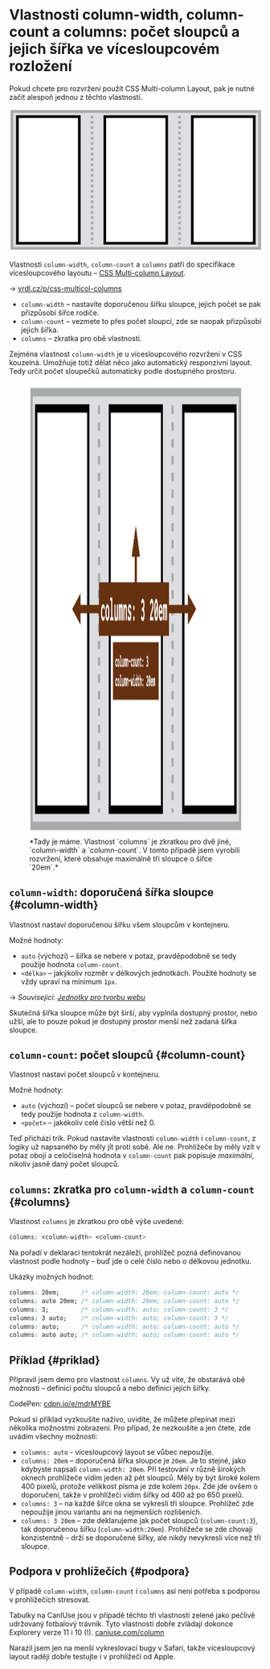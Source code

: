 # Vlastnosti column-width, column-count a columns: počet sloupců a jejich šířka ve vícesloupcovém rozložení

Pokud chcete pro rozvržení použít CSS Multi-column Layout, pak je nutné začít alespoň jednou z těchto vlastností.

<div class="connected" markdown="1">

![column-width, column-count a columns](../dist/images/small/vdlayout/css-multicol-columns-scheme.png)

<div class="web-only" markdown="1">

Vlastnosti `column-width`, `column-count` a `columns` patří do specifikace vícesloupcového layoutu – [CSS Multi-column Layout](css-multicolumn.md).

</div>

<div class="ebook-only" markdown="1">

→ [vrdl.cz/p/css-multicol-columns](https://www.vzhurudolu.cz/prirucka/css-multicol-columns)

</div>

</div>

- `column-width` – nastavíte doporučenou šířku sloupce, jejich počet se pak přizpůsobí šířce rodiče.
- `column-count` – vezmete to přes počet sloupcí, zde se naopak přizpůsobí jejich šířka.
- `columns` – zkratka pro obě vlastnosti.

Zejména vlastnost `column-width` je u vícesloupcového rozvržení v CSS kouzelná. Umožňuje totiž dělat něco jako automatický responzivní layout. Tedy určit počet sloupečků automaticky podle dostupného prostoru.

<figure>
<img src="../dist/images/original/vdlayout/css-multicol-columns.png" width="1600" height="900" alt="CSS vlastnosti column-width, column-count a columns">
<figcaption markdown="1">
*Tady je máme. Vlastnost `columns` je zkratkou pro dvě jiné, `column-width` a `column-count`. V tomto případě jsem vyrobili rozvržení, které obsahuje maximálně tři sloupce o šířce `20em`.*
</figcaption>
</figure>

## `column-width`: doporučená šířka sloupce {#column-width}

Vlastnost nastaví doporučenou šířku všem sloupcům v kontejneru.

Možné hodnoty:

- `auto` (výchozí) – šířka se nebere v potaz, pravděpodobně se tedy použije hodnota `column-count`.
- `<délka>` – jakýkoliv rozměr v délkových jednotkách. Použité hodnoty se vždy upraví na minimum `1px`.

→ *Související: [Jednotky pro tvorbu webu](jednotky.md)*

Skutečná šířka sloupce může být širší, aby vyplnila dostupný prostor, nebo užší, ale to pouze pokud je dostupný prostor menší než zadaná šířka sloupce.

## `column-count`: počet sloupců {#column-count}

Vlastnost nastaví počet sloupců v kontejneru.

Možné hodnoty:

- `auto` (výchozí) – počet sloupců se nebere v potaz, pravděpodobně se tedy použije hodnota z `column-width`.
- `<počet>` – jakékoliv celé číslo větší než 0.

Teď přichází trik. Pokud nastavíte vlastnosti `column-width` i `column-count`, z logiky už napsaného by měly jít proti sobě. Ale ne. Prohlížeče by měly vzít v potaz obojí a celočíselná hodnota v `column-count` pak popisuje _maximální_, nikoliv jasně daný počet sloupců.

## `columns`: zkratka pro `column-width` a `column-count` {#columns}

Vlastnost `columns` je zkratkou pro obě výše uvedené:

```css
columns: <column-width> <column-count>
```

Na pořadí v deklaraci tentokrát nezáleží, prohlížeč pozná definovanou vlastnost podle hodnoty – buď jde o celé číslo nebo o délkovou jednotku.

Ukázky možných hodnot:

```css
columns: 20em;      /* column-width: 20em; column-count: auto */
columns: auto 20em; /* column-width: 20em; column-count: auto */
columns: 3;         /* column-width: auto; column-count: 3 */
columns: 3 auto;    /* column-width: auto; column-count: 3 */
columns: auto;      /* column-width: auto; column-count: auto */
columns: auto auto; /* column-width: auto; column-count: auto */
```

## Příklad {#priklad}

Připravil jsem demo pro vlastnost `columns`. Vy už víte, že obstarává obě možnosti – definici počtu sloupců a nebo definici jejich šířky.

CodePen: [cdpn.io/e/mdrMYBE](https://codepen.io/machal/pen/mdrMYBE?editors=1100)

Pokud si příklad vyzkoušíte naživo, uvidíte, že můžete přepínat mezi několika možnostmi zobrazení. Pro případ, že nezkoušíte a jen čtete, zde uvádím všechny možnosti:

- `columns: auto` - vícesloupcový layout se vůbec nepoužije.
- `columns: 20em` – doporučená šířka sloupce je `20em`. Je to stejné, jako kdybyste napsali `column-width: 20em`. Při testování v různě širokých oknech prohlížeče vidím jeden až pět sloupců. Měly by být široké kolem 400 pixelů, protože velikkost písma je zde kolem `20px`. Zde jde ovšem o doporučení, takže v prohlížeči vidím šířky od 400 až po 650 pixelů.
- `columns: 3` – na každé šířce okna se vykreslí tři sloupce. Prohlížeč zde nepoužije jinou variantu ani na nejmenších rozlišeních.
- `columns: 3 20em` – zde deklarujeme jak počet sloupců (`column-count:3`), tak doporučenou šířku (`column-width:20em`). Prohlížeče se zde chovají konzistentně – drží se doporučené šířky, ale nikdy nevykreslí více než tři sloupce.

## Podpora v prohlížečích {#podpora}

V případě `column-width`, `column-count` i `columns` asi není potřeba s podporou v prohlížečích stresovat.

Tabulky na CanIUse jsou v případě těchto tří vlastností zelené jako pečlivě udržovaný fotbalový trávník. Tyto vlastnosti dobře zvládají dokonce Explorery verze 11 i 10 (!). [caniuse.com/column](https://caniuse.com/?search=column)

Narazil jsem jen na menší vykreslovací bugy v Safari, takže vícesloupcový layout raději dobře testujte i v prohlížeči od Apple.

<!-- AdSnippet -->
